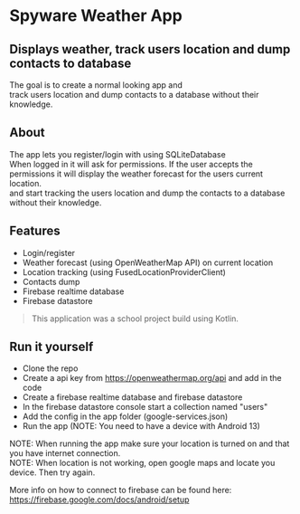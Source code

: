 # Spyware Weather App 

## Displays weather, track users location and dump contacts to database

The goal is to create a normal looking app and  
track users location and dump contacts to a database without their knowledge.   

## About
The app lets you register/login with using SQLiteDatabase  
When logged in it will ask for permissions.
If the user accepts the permissions it will display the weather forecast for the users current location.  
and start tracking the users location and dump the contacts to a database without their knowledge.

## Features
- Login/register
- Weather forecast (using OpenWeatherMap API) on current location
- Location tracking (using FusedLocationProviderClient)
- Contacts dump
- Firebase realtime database
- Firebase datastore

> This application was a school project build using Kotlin.

## Run it yourself

- Clone the repo
- Create a api key from https://openweathermap.org/api and add in the code
- Create a firebase realtime database and firebase datastore
- In the firebase datastore console start a collection named "users"
- Add the config in the app folder (google-services.json)
- Run the app (NOTE: You need to have a device with Android 13)

NOTE: When running the app make sure your location is turned on and that you have internet connection.  
NOTE: When location is not working, open google maps and locate you device. Then try again.  

More info on how to connect to firebase can be found here: https://firebase.google.com/docs/android/setup

